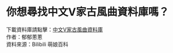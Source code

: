 # 你想尋找中文V家古風曲資料庫嗎？
下載資料庫請點擊：[中文V家古風曲資料庫](https://b614103080.github.io/ChineseV_GUFENG/)  
作者：郁郁蔥蔥    
資料來源：Bilibili 萌娘百科

